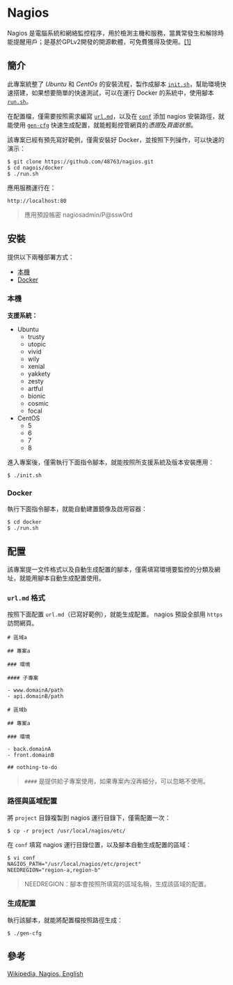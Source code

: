 # Nagios
 
Nagios 是電腦系統和網絡監控程序，用於檢測主機和服務，當異常發生和解除時能提醒用戶；是基於GPLv2開發的開源軟體，可免費獲得及使用。[[1]](#參考)

## 簡介

此專案統整了 *Ubuntu* 和 *CentOs* 的安裝流程，製作成腳本 [`init.sh`](#本機)，幫助環境快速搭建，如果想要簡單的快速測試，可以在運行 Docker 的系統中，使用腳本 [`run.sh`](#docker)。

在配置檔，僅需要按照需求編寫 [`url.md`](#urlmd-格式)，以及在 [`conf`](路徑與區域配置) 添加 nagios 安裝路徑，就能使用 [`gen-cfg`](生成配置) 快速生成配置，就能輕鬆控管網頁的*憑證*及*頁面狀態*。

該專案已經有預先寫好範例，僅需安裝好 Docker，並按照下列操作，可以快速的演示：

```
$ git clone https://github.com/48763/nagios.git
$ cd nagois/docker
$ ./run.sh
```

應用服務運行在：

```
http://localhost:80
```

> 應用預設帳密 nagiosadmin/P@ssw0rd

## 安裝

提供以下兩種部署方式：

- [本機](#本機)
- [Docker](#docker)

### 本機

**支援系統：**

- Ubuntu
    - trusty
    - utopic
    - vivid
    - wily
    - xenial
    - yakkety
    - zesty
    - artful
    - bionic
    - cosmic
    - focal
- CentOS
    - 5
    - 6
    - 7
    - 8

進入專案後，僅需執行下面指令腳本，就能按照所支援系統及版本安裝應用：

```
$ ./init.sh
```

### Docker

執行下面指令腳本，就能自動建置鏡像及啟用容器：

```
$ cd docker
$ ./run.sh
```

## 配置

該專案提一文件格式以及自動生成配置的腳本，僅需填寫環境要監控的分類及網址，就能用腳本自動生成配置使用。

### `url.md` 格式

按照下面配置 `url.md`（已寫好範例），就能生成配置。 nagios 預設全部用 `https` 訪問網頁。

```
# 區域a

## 專案a

### 環境

#### 子專案

- www.domainA/path
- api.domainB/path

# 區域b

## 專案a

### 環境

- back.domainA
- front.domainB

## nothing-to-do
```

> `####` 是提供給子專案使用，如果專案內沒再細分，可以忽略不使用。

### 路徑與區域配置

將 `project` 目錄複製到 nagios 運行目錄下，僅需配置一次：

```
$ cp -r project /usr/local/nagios/etc/
```

在 `conf` 填寫 nagios 運行目錄位置，以及腳本自動生成配置的區域：

```
$ vi conf
NAGIOS_PATH="/usr/local/nagios/etc/project"
NEEDREGION="region-a,region-b"
```

> NEEDREGION：腳本會按照所填寫的區域名稱，生成該區域的配置。

### 生成配置

執行該腳本，就能將配置檔按照路徑生成：

```
$ ./gen-cfg
```

## 參考

[Wikipedia, Nagios, English](https://zh.wikipedia.org/wiki/Nagios)